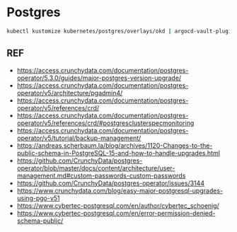 # Postgres

```bash
kubectl kustomize kubernetes/postgres/overlays/okd | argocd-vault-plugin generate - | kubectl apply -f -
```

## REF

- <https://access.crunchydata.com/documentation/postgres-operator/5.3.0/guides/major-postgres-version-upgrade/>
- <https://access.crunchydata.com/documentation/postgres-operator/v5/architecture/pgadmin4/>
- <https://access.crunchydata.com/documentation/postgres-operator/v5/references/crd/>
- <https://access.crunchydata.com/documentation/postgres-operator/v5/references/crd/#postgresclusterspecmonitoring>
- <https://access.crunchydata.com/documentation/postgres-operator/v5/tutorial/backup-management/>
- <https://andreas.scherbaum.la/blog/archives/1120-Changes-to-the-public-schema-in-PostgreSQL-15-and-how-to-handle-upgrades.html>
- <https://github.com/CrunchyData/postgres-operator/blob/master/docs/content/architecture/user-management.md#custom-passwords-custom-passwords>
- <https://github.com/CrunchyData/postgres-operator/issues/3144>
- <https://www.crunchydata.com/blog/easy-major-postgresql-upgrades-using-pgo-v51>
- <https://www.cybertec-postgresql.com/en/author/cybertec_schoenig/>
- <https://www.cybertec-postgresql.com/en/error-permission-denied-schema-public/>
